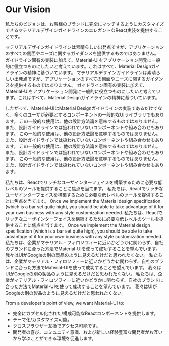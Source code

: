 # Our Vision

<p class="description">私たちのビジョンは、お客様のブランドに完全にマッチするようにカスタマイズできるマテリアルデザインガイドラインのエレガントなReact実装を提供することです。</p>

マテリアルデザインガイドラインは素晴らしい出発点ですが、アプリケーションのすべての側面やニーズに関するガイダンスを提供するものではありません。 ガイドライン固有の実装に加えて、Material-UIをアプリケーション開発に一般的に役立つものにしたいと考えています。これはすべて、Material Designガイドラインの精神に基づいています。 マテリアルデザインガイドラインは素晴らしい出発点ですが、アプリケーションのすべての側面やニーズに関するガイダンスを提供するものではありません。 ガイドライン固有の実装に加えて、Material-UIをアプリケーション開発に一般的に役立つものにしたいと考えています。これはすべて、Material Designガイドラインの精神に基づいています。

したがって、Material-UIはMaterial Designガイドラインの実装であるだけでなく、多くのユーザが必要とするコンポーネントの一般的なUIライブラリでもあります。 この一般的な使用は、他の設計方法論を意味するものではありません。 また、設計ガイドラインでは扱われていないコンポーネントや組み合わせもあります。 この一般的な使用は、他の設計方法論を意味するものではありません。 また、設計ガイドラインでは扱われていないコンポーネントや組み合わせもあります。 この一般的な使用は、他の設計方法論を意味するものではありません。 また、設計ガイドラインでは扱われていないコンポーネントや組み合わせもあります。 この一般的な使用は、他の設計方法論を意味するものではありません。 また、設計ガイドラインでは扱われていないコンポーネントや組み合わせもあります。

私たちは、Reactでリッチなユーザインターフェイスを構築するために必要な低レベルのツールを提供することに焦点を当てます。 私たちは、Reactでリッチなユーザインターフェイスを構築するために必要な低レベルのツールを提供することに焦点を当てます。 Once we implement the Material design specification (which is a bar set quite high), you should be able to take advantage of it for your own business with any style customization needed. 私たちは、Reactでリッチなユーザインターフェイスを構築するために必要な低レベルのツールを提供することに焦点を当てます。 Once we implement the Material design specification (which is a bar set quite high), you should be able to take advantage of it for your own business with any style customization needed. 私たちは、企業がマテリアル・フィロソフィーに近いかどうかに関わらず、自社のブランドに合った方法でMaterial-UIを使って成功することを望んでいます。 我々はUIがGoogleの別の製品のように見えるだけだと思われたくない。 私たちは、企業がマテリアル・フィロソフィーに近いかどうかに関わらず、自社のブランドに合った方法でMaterial-UIを使って成功することを望んでいます。 我々はUIがGoogleの別の製品のように見えるだけだと思われたくない。 私たちは、企業がマテリアル・フィロソフィーに近いかどうかに関わらず、自社のブランドに合った方法でMaterial-UIを使って成功することを望んでいます。 我々はUIがGoogleの別の製品のように見えるだけだと思われたくない。

From a developer's point of view, we want Material-UI to:

- 完全にカプセル化された/構成可能なReactコンポーネントを提供します。
- テーマ化/カスタマイズ可能。
- クロスブラウザー互換でアクセス可能です。
- 開発者の喜び、コミュニティ意識、および新しい経験豊富な開発者がお互いから学ぶことができる環境を促進します。